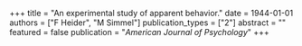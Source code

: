 +++
title = "An experimental study of apparent behavior."
date = 1944-01-01
authors = ["F Heider", "M Simmel"]
publication_types = ["2"]
abstract = ""
featured = false
publication = "*American Journal of Psychology*"
+++

